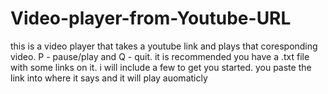 # Video-player-from-Youtube-URL
this is a video player that takes a youtube link and plays that coresponding video. P - pause/play and Q - quit. it is recommended you have a .txt file with some links on it. i will include a few to get you started. you paste the link into where it says and it will play auomaticly

